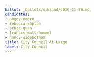 ```yaml
---
ballot: _ballots/oakland/2016-11-08.md
candidates:
- peggy-moore
- rebecca-kaplan
- bruce-quan
- francis-matt-hummel
- nancy-sidebotham
title: City Council At-Large
label: City Council
---
```

